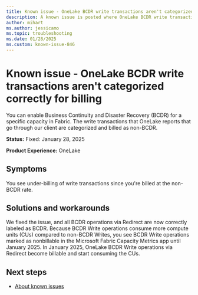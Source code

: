 ```yaml
---
title: Known issue - OneLake BCDR write transactions aren't categorized correctly for billing
description: A known issue is posted where OneLake BCDR write transactions aren't categorized correctly for billing.
author: mihart
ms.author: jessicamo
ms.topic: troubleshooting  
ms.date: 01/28/2025
ms.custom: known-issue-846
---
```


# Known issue - OneLake BCDR write transactions aren't categorized correctly for billing

You can enable Business Continuity and Disaster Recovery (BCDR) for a specific capacity in Fabric. The write transactions that OneLake reports that go through our client are categorized and billed as non-BCDR.

**Status:** Fixed: January 28, 2025

**Product Experience:** OneLake

## Symptoms

You see under-billing of write transactions since you're billed at the non-BCDR rate.

## Solutions and workarounds

We fixed the issue, and all BCDR operations via Redirect are now correctly labeled as BCDR. Because BCDR Write operations consume more compute units (CUs) compared to non-BCDR Writes, you see BCDR Write operations marked as nonbillable in the Microsoft Fabric Capacity Metrics app until January 2025. In January 2025, OneLake BCDR Write operations via Redirect become billable and start consuming the CUs.

## Next steps

- [About known issues](https://support.fabric.microsoft.com/known-issues)
